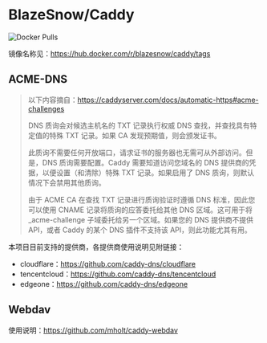 # BlazeSnow/Caddy

![Docker Pulls](https://img.shields.io/docker/pulls/blazesnow/caddy)

镜像名称见：<https://hub.docker.com/r/blazesnow/caddy/tags>

## ACME-DNS

> 以下内容摘自：<https://caddyserver.com/docs/automatic-https#acme-challenges>
>
> DNS 质询会对候选主机名的 TXT 记录执行权威 DNS 查找，并查找具有特定值的特殊 TXT 记录。如果 CA 发现预期值，则会颁发证书。
>
> 此质询不需要任何开放端口，请求证书的服务器也无需可从外部访问。但是，DNS 质询需要配置。Caddy 需要知道访问您域名的 DNS 提供商的凭据，以便设置（和清除）特殊 TXT 记录。如果启用了 DNS 质询，则默认情况下会禁用其他质询。
>
> 由于 ACME CA 在查找 TXT 记录进行质询验证时遵循 DNS 标准，因此您可以使用 CNAME 记录将质询的应答委托给其他 DNS 区域。这可用于将 _acme-challenge 子域委托给另一个区域。如果您的 DNS 提供商不提供 API，或者 Caddy 的某个 DNS 插件不支持该 API，则此功能尤其有用。

本项目目前支持的提供商，各提供商使用说明见附链接：

- cloudflare：<https://github.com/caddy-dns/cloudflare>
- tencentcloud：<https://github.com/caddy-dns/tencentcloud>
- edgeone：<https://github.com/caddy-dns/edgeone>

## Webdav

使用说明：<https://github.com/mholt/caddy-webdav>
